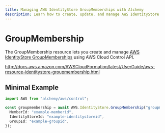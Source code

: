 ```yaml
---
title: Managing AWS IdentityStore GroupMemberships with Alchemy
description: Learn how to create, update, and manage AWS IdentityStore GroupMemberships using Alchemy Cloud Control.
---
```


# GroupMembership

The GroupMembership resource lets you create and manage [AWS IdentityStore GroupMemberships](https://docs.aws.amazon.com/identitystore/latest/userguide/) using AWS Cloud Control API.

http://docs.aws.amazon.com/AWSCloudFormation/latest/UserGuide/aws-resource-identitystore-groupmembership.html

## Minimal Example

```ts
import AWS from "alchemy/aws/control";

const groupmembership = await AWS.IdentityStore.GroupMembership("groupmembership-example", {
  MemberId: "example-memberid",
  IdentityStoreId: "example-identitystoreid",
  GroupId: "example-groupid",
});
```

